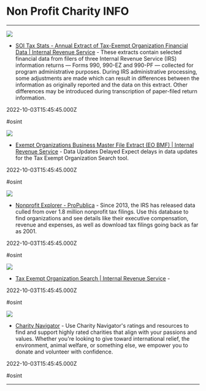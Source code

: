 # Non Profit  Charity INFO

---

![](https://www.irs.gov/pub/image/logo_small.jpg)

- [SOI Tax Stats - Annual Extract of Tax-Exempt Organization Financial Data | Internal Revenue Service](https://www.irs.gov/statistics/soi-tax-stats-annual-extract-of-tax-exempt-organization-financial-data) - These extracts contain selected financial data from filers of three Internal Revenue Service (IRS) information returns — Forms 990, 990-EZ and 990-PF — collected for program administrative purposes. During IRS administrative processing, some adjustments are made which can result in differences between the information as originally reported and the data on this extract. Other differences may be introduced during transcription of paper-filed return information.

2022-10-03T15:45:45.000Z

#osint

![](https://www.irs.gov/pub/image/logo_small.jpg)

- [Exempt Organizations Business Master File Extract (EO BMF) | Internal Revenue Service](https://www.irs.gov/charities-non-profits/exempt-organizations-business-master-file-extract-eo-bmf) - Data Updates Delayed Expect delays in data updates for the Tax Exempt Organization Search tool.

2022-10-03T15:45:45.000Z

#osint

![](https://www.propublica.org/images/ngen/gypsy_big_image/2015-12-01-vetting-nonprofits-630x420.jpg)

- [Nonprofit Explorer - ProPublica](https://projects.propublica.org/nonprofits) - Since 2013, the IRS has released data culled from over 1.8 million nonprofit tax filings. Use this database to find organizations and see details like their executive compensation, revenue and expenses, as well as download tax filings going back as far as 2001.

2022-10-03T15:45:45.000Z

#osint

![](https://rdl.ink/render/https%3A%2F%2Fapps.irs.gov%2Fapp%2Feos)

- [Tax Exempt Organization Search | Internal Revenue Service](https://apps.irs.gov/app/eos) - 

2022-10-03T15:45:45.000Z

#osint

![](https://publish-p61203-e558128.adobeaemcloud.com/content/dam/cn/cn/og-images/homepage-og.png)

- [Charity Navigator](https://www.charitynavigator.org) - Use Charity Navigator's ratings and resources to find and support highly rated charities that align with your passions and values. Whether you're looking to give toward international relief, the environment, animal welfare, or something else, we empower you to donate and volunteer with confidence.

2022-10-03T15:45:45.000Z

#osint

---

